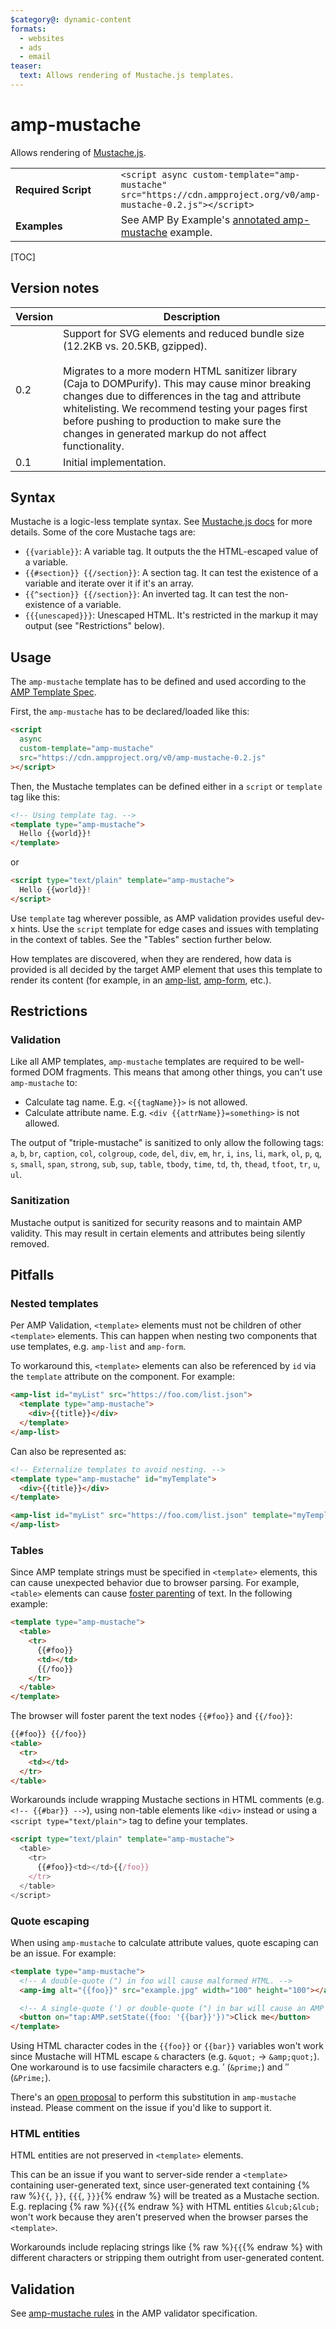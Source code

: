 ```yaml
---
$category@: dynamic-content
formats:
  - websites
  - ads
  - email
teaser:
  text: Allows rendering of Mustache.js templates.
---
```


<!---
Copyright 2015 The AMP HTML Authors. All Rights Reserved.

Licensed under the Apache License, Version 2.0 (the "License");
you may not use this file except in compliance with the License.
You may obtain a copy of the License at

      http://www.apache.org/licenses/LICENSE-2.0

Unless required by applicable law or agreed to in writing, software
distributed under the License is distributed on an "AS-IS" BASIS,
WITHOUT WARRANTIES OR CONDITIONS OF ANY KIND, either express or implied.
See the License for the specific language governing permissions and
limitations under the License.
-->

# amp-mustache

Allows rendering of
<a href="https://github.com/janl/mustache.js/">Mustache.js</a>.

<table>
  <tr>
    <td width="40%"><strong>Required Script</strong></td>
    <td>
      <div>
        <code>&lt;script async custom-template="amp-mustache" src="https://cdn.ampproject.org/v0/amp-mustache-0.2.js">&lt;/script></code>
      </div>
    </td>
  </tr>
  <tr>
    <td width="40%"><strong>Examples</strong></td>
    <td>See AMP By Example's <a href="https://amp.dev/documentation/examples/components/amp-mustache/">annotated amp-mustache</a> example.</td>
  </tr>
</table>

[TOC]

## Version notes

| Version | Description                                                                                                                                                                                                                                                                                                                                                                                              |
| ------- | -------------------------------------------------------------------------------------------------------------------------------------------------------------------------------------------------------------------------------------------------------------------------------------------------------------------------------------------------------------------------------------------------------- |
| 0.2     | Support for SVG elements and reduced bundle size (12.2KB vs. 20.5KB, gzipped).<br><br>Migrates to a more modern HTML sanitizer library (Caja to DOMPurify). This may cause minor breaking changes due to differences in the tag and attribute whitelisting. We recommend testing your pages first before pushing to production to make sure the changes in generated markup do not affect functionality. |
| 0.1     | Initial implementation.                                                                                                                                                                                                                                                                                                                                                                                  |

## Syntax

Mustache is a logic-less template syntax. See
[Mustache.js docs](https://github.com/janl/mustache.js/) for more details. Some
of the core Mustache tags are:

- `{{variable}}`: A variable tag. It outputs the the HTML-escaped value of a
  variable.
- `{{#section}} {{/section}}`: A section tag. It can test the existence of a
  variable and iterate over it if it's an array.
- `{{^section}} {{/section}}`: An inverted tag. It can test the non-existence of
  a variable.
- `{{{unescaped}}}`: Unescaped HTML. It's restricted in the markup it may output
  (see "Restrictions" below).

## Usage

The `amp-mustache` template has to be defined and used according to the
[AMP Template Spec](../../spec/amp-html-templates.md).

First, the `amp-mustache` has to be declared/loaded like this:

```html
<script
  async
  custom-template="amp-mustache"
  src="https://cdn.ampproject.org/v0/amp-mustache-0.2.js"
></script>
```

Then, the Mustache templates can be defined either in a `script` or `template`
tag like this:

```html
<!-- Using template tag. -->
<template type="amp-mustache">
  Hello {{world}}!
</template>
```

or

<!-- Using script tag. -->

```html
<script type="text/plain" template="amp-mustache">
  Hello {{world}}!
</script>
```

Use `template` tag wherever possible, as AMP validation provides useful dev-x
hints. Use the `script` template for edge cases and issues with templating in
the context of tables. See the "Tables" section further below.

How templates are discovered, when they are rendered, how data is provided is
all decided by the target AMP element that uses this template to render its
content (for example, in an [amp-list](../amp-list/amp-list.md),
[amp-form](../amp-form/amp-form.md), etc.).

## Restrictions

### Validation

Like all AMP templates, `amp-mustache` templates are required to be well-formed
DOM fragments. This means that among other things, you can't use `amp-mustache`
to:

- Calculate tag name. E.g. `<{{tagName}}>` is not allowed.
- Calculate attribute name. E.g. `<div {{attrName}}=something>` is not allowed.

The output of "triple-mustache" is sanitized to only allow the following tags:
`a`, `b`, `br`, `caption`, `col`, `colgroup`, `code`, `del`, `div`, `em`, `hr`,
`i`, `ins`, `li`, `mark`, `ol`, `p`, `q`, `s`, `small`, `span`, `strong`, `sub`,
`sup`, `table`, `tbody`, `time`, `td`, `th`, `thead`, `tfoot`, `tr`, `u`, `ul`.

### Sanitization

Mustache output is sanitized for security reasons and to maintain AMP validity.
This may result in certain elements and attributes being silently removed.

## Pitfalls

### Nested templates

Per AMP Validation, `<template>` elements must not be children of other
`<template>` elements. This can happen when nesting two components that use
templates, e.g. `amp-list` and `amp-form`.

To workaround this, `<template>` elements can also be referenced by `id` via the
`template` attribute on the component. For example:

```html
<amp-list id="myList" src="https://foo.com/list.json">
  <template type="amp-mustache">
    <div>{{title}}</div>
  </template>
</amp-list>
```

Can also be represented as:

```html
<!-- Externalize templates to avoid nesting. -->
<template type="amp-mustache" id="myTemplate">
  <div>{{title}}</div>
</template>

<amp-list id="myList" src="https://foo.com/list.json" template="myTemplate">
</amp-list>
```

### Tables

Since AMP template strings must be specified in `<template>` elements, this can
cause unexpected behavior due to browser parsing. For example, `<table>`
elements can cause
[foster parenting](https://www.w3.org/TR/html5/syntax.html#unexpected-markup-in-tables)
of text. In the following example:

```html
<template type="amp-mustache">
  <table>
    <tr>
      {{#foo}}
      <td></td>
      {{/foo}}
    </tr>
  </table>
</template>
```

The browser will foster parent the text nodes `{{#foo}}` and `{{/foo}}`:

```html
{{#foo}} {{/foo}}
<table>
  <tr>
    <td></td>
  </tr>
</table>
```

Workarounds include wrapping Mustache sections in HTML comments (e.g.
`<!-- {{#bar}} -->`), using non-table elements like `<div>` instead or using a
`<script type="text/plain">` tag to define your templates.

```html
<script type="text/plain" template="amp-mustache">
  <table>
    <tr>
      {{#foo}}<td></td>{{/foo}}
    </tr>
  </table>
</script>
```

### Quote escaping

When using `amp-mustache` to calculate attribute values, quote escaping can be
an issue. For example:

```html
<template type="amp-mustache">
  <!-- A double-quote (") in foo will cause malformed HTML. -->
  <amp-img alt="{{foo}}" src="example.jpg" width="100" height="100"></amp-img>

  <!-- A single-quote (') or double-quote (") in bar will cause an AMP runtime parse error. -->
  <button on="tap:AMP.setState({foo: '{{bar}}'})">Click me</button>
</template>
```

Using HTML character codes in the `{{foo}}` or `{{bar}}` variables won't work
since Mustache will HTML escape `&` characters (e.g. `&quot;` -> `&amp;quot;`).
One workaround is to use facsimile characters e.g. &prime; (`&prime;`) and
&Prime; (`&Prime;`).

There's an [open proposal](https://github.com/ampproject/amphtml/issues/8395) to
perform this substitution in `amp-mustache` instead. Please comment on the issue
if you'd like to support it.

### HTML entities

HTML entities are not preserved in `<template>` elements.

This can be an issue if you want to server-side render a `<template>` containing
user-generated text, since user-generated text containing {% raw %}`{{`, `}}`,
`{{{`, `}}}`{% endraw %} will be treated as a Mustache section. E.g. replacing
{% raw %}`{{`{% endraw %} with HTML entities `&lcub;&lcub;` won't work because
they aren't preserved when the browser parses the `<template>`.

Workarounds include replacing strings like {% raw %}`{{`{% endraw %} with
different characters or stripping them outright from user-generated content.

## Validation

See
[amp-mustache rules](https://github.com/ampproject/amphtml/blob/master/extensions/amp-mustache/validator-amp-mustache.protoascii)
in the AMP validator specification.
